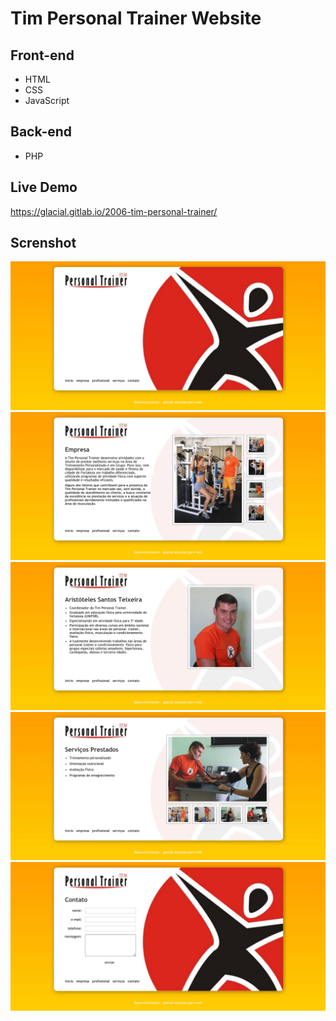 # Tim Personal Trainer Website

## Front-end 

* HTML
* CSS
* JavaScript

## Back-end

* PHP

## Live Demo

https://glacial.gitlab.io/2006-tim-personal-trainer/

## Screnshot

![screenshot](design/01-home.png)
![screenshot](design/02-empresa.png)
![screenshot](design/03-profissional.png)
![screenshot](design/04-servicos.png)
![screenshot](design/05-contato.png)
